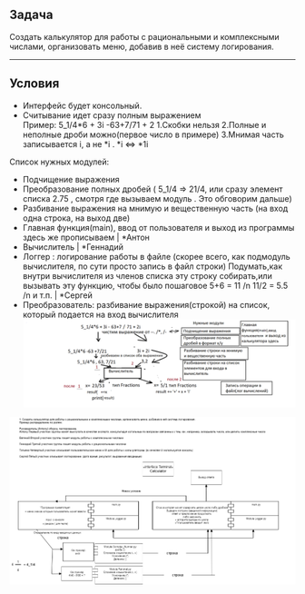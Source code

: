 ## Задача
Создать калькулятор для работы с рациональными и комплексными числами, организовать меню, добавив в неё систему логирования.

***
## Условия
- Интерфейс будет консольный.
- Считывание идет сразу полным выражением  
Пример: 5_1/4*6 + 3i -63+7/71 + 2
    1.Скобки нельзя
    2.Полные и неполные дроби можно(первое число в примере)
    3.Мнимая часть записывается i, а не *i . *i <=> *1i

Список нужных модулей:
- Подчищение выражения
- Преобразование полных дробей ( 5_1/4 => 21/4, или сразу элемент списка 2.75 , смотря где вызываем модуль . Это обговорим дальше)
- Разбивание выражения на мнимую и вещественную часть (на вход одна строка, на выход две)
- Главная функция(main), ввод от пользователя и выход из программы здесь же прописываем | *Антон
- Вычислитель | *Геннадий
- Логгер : логирование работы в файле (скорее всего, как подмодуль вычислителя, по сути просто запись в файл строки)
Подумать,как внутри вычислителя из членов списка эту строку собирать,или вызывать эту функцию, чтобы было пошаговое 5+6 = 11 /n 11/2 = 5.5 /n и т.п. | *Сергей 
- Преобразователь: разбивание выражения(строкой) на список, который подается на вход вычислителя
![По результатам субботы](calc_meet2.png)




![Первая встреча](Calcul.drawio.png) 
 

 
